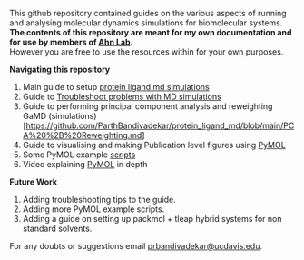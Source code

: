 This github repository contained guides on the various aspects of running and analysing molecular dynamics simulations for biomolecular systems. <br>
<b> The contents of this repository are meant for my own documentation and for use by members of [Ahn Lab](https://www.sahnlab.com/team). </b> <br>
However you are free to use the resources within for your own purposes.

<b> Navigating this repository </b>
1. Main guide to setup [protein ligand md simulations](https://github.com/ParthBandivadekar/protein_ligand_md/blob/main/Protein%20Ligand%20MD.md#protein_ligand_md)
2. Guide to [Troubleshoot problems with MD simulations](https://github.com/ParthBandivadekar/protein_ligand_md/blob/main/Troubleshooting.md)
3. Guide to performing principal component analysis and reweighting GaMD (simulations)[https://github.com/ParthBandivadekar/protein_ligand_md/blob/main/PCA%20%2B%20Reweighting.md]
4. Guide to visualising and making Publication level figures using [PyMOL](https://github.com/ParthBandivadekar/protein_ligand_md/blob/main/PyMOL%20Guide.md)
5. Some PyMOL example [scripts](https://github.com/ParthBandivadekar/protein_ligand_md/blob/main/PyMOL%20Examples.md)
6. Video explaining [PyMOL](https://youtu.be/FZcoLd0_rMw?feature=shared) in depth

<b> Future Work </b>
1. Adding troubleshooting tips to the guide.
2. Adding more PyMOL example scripts.
3. Adding a guide on setting up packmol + tleap hybrid systems for non standard solvents.

 For any doubts or suggestions email prbandivadekar@ucdavis.edu.
